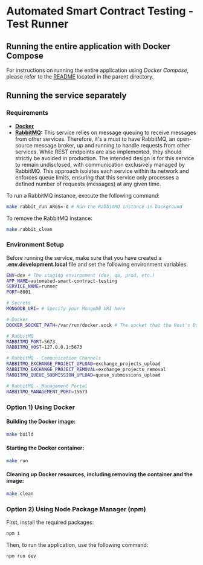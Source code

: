 # Automated Smart Contract Testing - Test Runner

## Running the entire application with Docker Compose

For instructions on running the entire application using _Docker Compose_, please refer to the [README](../README.md) located in the parent directory.

## Running the service separately

### Requirements

- **[Docker](https://www.docker.com)**
- **[RabbitMQ](https://www.rabbitmq.com):** This service relies on message queuing to receive messages from other services. Therefore, it's a must to have RabbitMQ, an open-source message broker, up and running to handle requests from other services. While REST endpoints are also implemented, they should strictly be avoided in production. The intended design is for this service to remain undisclosed, with communication exclusively managed by RabbitMQ. This approach isolates each service within its network and enforces queue limits, ensuring that this service only processes a defined number of requests (messages) at any given time.

To run a RabbitMQ instance, execute the following command:

```bash
make rabbit_run ARGS=-d # Run the RabbitMQ instance in background
```

To remove the RabbitMQ instance:

```bash
make rabbit_clean
```

### Environment Setup

Before running the service, make sure that you have created a **.env.development.local** file and set the following environment variables.

```bash
ENV=dev # The staging environment (dev, qa, prod, etc.)
APP_NAME=automated-smart-contract-testing
SERVICE_NAME=runner
PORT=8001

# Secrets
MONGODB_URI= # Specify your MongoDB URI here

# Docker
DOCKER_SOCKET_PATH=/var/run/docker.sock # The socket that the Host's Docker Daemon runs on

# RabbitMQ
RABBITMQ_PORT=5673
RABBITMQ_HOST=127.0.0.1:5673

# RabbitMQ - Communication Channels
RABBITMQ_EXCHANGE_PROJECT_UPLOAD=exchange_projects_upload
RABBITMQ_EXCHANGE_PROJECT_REMOVAL=exchange_projects_removal
RABBITMQ_QUEUE_SUBMISSION_UPLOAD=queue_submissions_upload

# RabbitMQ - Management Portal
RABBITMQ_MANAGEMENT_PORT=15673
```

### Option 1) Using Docker

#### Building the Docker image:

```bash
make build
```

#### Starting the Docker container:

```bash
make run
```

#### Cleaning up Docker resources, including removing the container and the image:

```bash
make clean
```

### Option 2) Using Node Package Manager (npm)

First, install the required packages:

```bash
npm i
```

Then, to run the application, use the following command:

```bash
npm run dev
```
